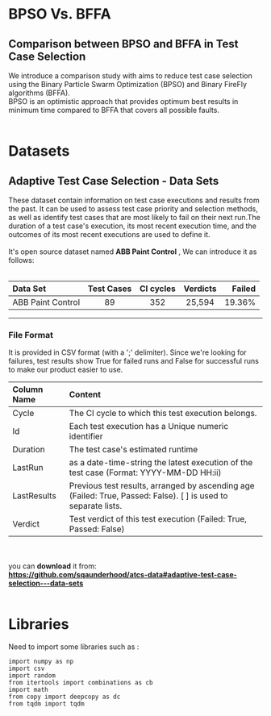   
# BPSO Vs. BFFA 
## Comparison between BPSO and BFFA in Test Case Selection
We introduce a comparison study with aims to reduce test case selection using the Binary Particle Swarm Optimization (BPSO) and Binary FireFly algorithms (BFFA).<br />
BPSO is an optimistic approach that provides optimum best results in minimum time compared to BFFA that covers all possible faults.
<br /><br />
# Datasets <br />
## Adaptive Test Case Selection - Data Sets
These dataset contain information on test case executions and results from the past. It can be used to assess test case priority and selection methods, as well as identify test cases that are most likely to fail on their next run.The duration of a test case's execution, its most recent execution time, and the outcomes of its most recent executions are used to define it. 
<br /><br />It's open source dataset named **ABB Paint Control** 
 , We can introduce it as follows: <br /><br />




| Data Set          | Test Cases    | CI cycles | Verdicts | Failed |
| :---------------- |:-------------:| :--------:| :------: |-------:|
| ABB Paint Control | 89            |    352    | 25,594   | 19.36% | 


***

### File Format
It is provided in CSV format (with a ';' delimiter). Since we're looking for failures, test results show True for failed runs and False for successful runs to make our product easier to use.


| Column Name       | Content                                             | 
| :---------------- |:----------------------------------------------------| 
|    Cycle          | The CI cycle to which this test execution belongs.                                      |   
|     Id            | Each test execution has a Unique numeric identifier                                     |      
|     Duration      | The test case's estimated runtime                                                       |    
|     LastRun       | as a date-time-string the latest execution of the test case (Format: YYYY-MM-DD HH:ii)  |   
|     LastResults   | Previous test results, arranged by ascending age (Failed: True, Passed: False). [ ] is used to separate lists. |        
|     Verdict       | Test verdict of this test execution (Failed: True, Passed: False)                       |  

<br /> <br /> you can **download** it from:<br /> 
**https://github.com/sqaunderhood/atcs-data#adaptive-test-case-selection---data-sets**
<br />
<br />
# Libraries 
 Need to import some libraries such as :<br />
 ```
import numpy as np
import csv
import random
from itertools import combinations as cb
import math
from copy import deepcopy as dc
from tqdm import tqdm
```





